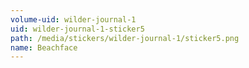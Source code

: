 ```yaml
---
volume-uid: wilder-journal-1
uid: wilder-journal-1-sticker5
path: /media/stickers/wilder-journal-1/sticker5.png
name: Beachface
---
```

